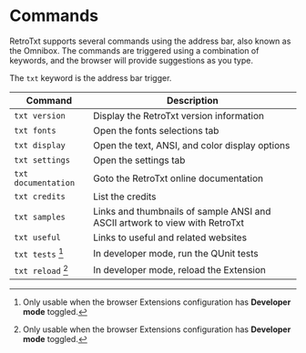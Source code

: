 # Commands

RetroTxt supports several commands using the address bar, also known as the Omnibox. The commands are triggered using a combination of keywords, and the browser will provide suggestions as you type.

The `txt` keyword is the address bar trigger.

| Command | Description |
| -- | -- |
| `txt version` | Display the RetroTxt version information |
| `txt fonts` | Open the fonts selections tab |
| `txt display` | Open the text, ANSI, and color display options |
| `txt settings` | Open the settings tab |
| `txt documentation` | Goto the RetroTxt online documentation |
| `txt credits` | List the credits |
| `txt samples` | Links and thumbnails of sample ANSI and ASCII artwork to view with RetroTxt |
| `txt useful` | Links to useful and related websites |
| `txt tests` [^1] | In developer mode, run the QUnit tests |
| `txt reload` [^1] | In developer mode, reload the Extension |

[^1]: Only usable when the browser Extensions configuration has **Developer mode** toggled.